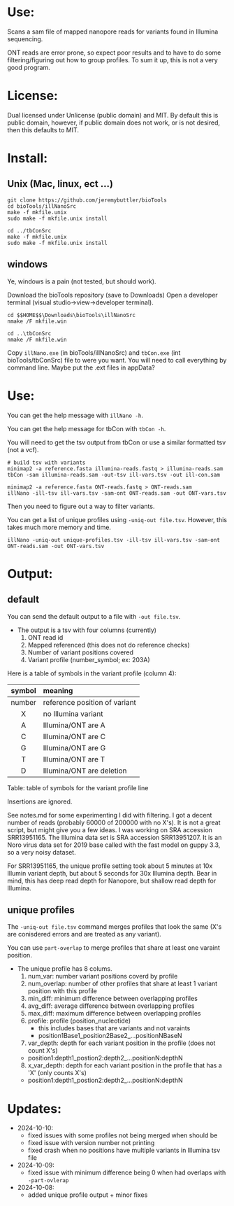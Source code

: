 # Use:

Scans a sam file of mapped nanopore reads for variants
  found in Illumina sequencing.

ONT reads are error prone, so expect poor results and to
  have to do some filtering/figuring out how to group
  profiles. To sum it up, this is not a very good program.

# License:

Dual licensed under Unlicense (public domain) and MIT. By
  default this is public domain, however, if public domain
  does not work, or is not desired, then this defaults to
  MIT.

# Install:

## Unix (Mac, linux, ect ...)

```
git clone https://github.com/jeremybuttler/bioTools
cd bioTools/illNanoSrc
make -f mkfile.unix
sudo make -f mkfile.unix install

cd ../tbConSrc
make -f mkfile.unix
sudo make -f mkfile.unix install
```

## windows

Ye, windows is a pain (not tested, but should work).

Download the bioTools repository (save to Downloads)
Open a developer terminal
  (visual studio->view->developer terminal).

```
cd $$HOME$$\Downloads\bioTools\illNanoSrc
nmake /F mkfile.win

cd ..\tbConSrc
nmake /F mkfile.win
```

Copy `illNano.exe` (in bioTools/illNanoSrc) and
  `tbCon.exe` (int bioTools/tbConSrc) file to were you
  want. You will need to call everything by command line.
  Maybe put the .ext files in appData?

# Use:

You can get the help message with `illNano -h`.

You can get the help message for tbCon with `tbCon -h`.

You will need to get the tsv output from tbCon or use a
  similar formatted tsv (not a vcf). 

```
# build tsv with variants
minimap2 -a reference.fasta illumina-reads.fastq > illumina-reads.sam
tbCon -sam illumina-reads.sam -out-tsv ill-vars.tsv -out ill-con.sam

minimap2 -a reference.fasta ONT-reads.fastq > ONT-reads.sam
illNano -ill-tsv ill-vars.tsv -sam-ont ONT-reads.sam -out ONT-vars.tsv
```

Then you need to figure out a way to filter variants.

You can get a list of unique profiles
  using `-uniq-out file.tsv`. However, this takes much
  more memory and time.

```
illNano -uniq-out unique-profiles.tsv -ill-tsv ill-vars.tsv -sam-ont ONT-reads.sam -out ONT-vars.tsv
```

# Output:

## default

You can send the default output to a file
  with `-out file.tsv`.

- The output is a tsv with four columns (currently)
  1. ONT read id
  2. Mapped referenced (this does not do reference checks)
  3. Number of variant positions covered
  4. Variant profile (number_symbol; ex: 203A)

Here is a table of symbols in the variant profile
  (column 4):

| symbol |       meaning                  |
|:------:|:-------------------------------|
| number |  reference position of variant |
|   X    |  no Illumina variant           |
|   A    |  Illumina/ONT are A            |
|   C    |  Illumina/ONT are C            |
|   G    |  Illumina/ONT are G            |
|   T    |  Illumina/ONT are T            |
|   D    |  Illumina/ONT are deletion     |

Table: table of symbols for the variant profile line

Insertions are ignored.

See notes.md for some experimenting I did with filtering.
  I got a decent number of reads (probably 60000 of
  200000 with no X's). It is not a great script, but might
  give you a few ideas. I was working on SRA accession
  SRR13951165. The Illumina data set is SRA accession
  SRR13951207. It is an Noro virus data set for 2019 base
  called with the fast model on guppy 3.3, so a very noisy
  dataset.

For SRR13951165, the unique profile setting took about 5
  minutes at 10x Illumin variant depth, but about 5
  seconds for 30x Illumina depth. Bear in mind, this has
  deep read depth for Nanopore, but shallow read depth
  for Illumina.

## unique profiles

The `-uniq-out file.tsv` command merges profiles that
  look the same (X's are conisdered errors and are treated
  as any variant).

You can use `part-overlap` to merge profiles that share
  at least one varaint position.

- The unique profile has 8 colums.
  1. num_var: number variant positions coverd by profile
  2. num_overlap: number of other profiles that share at
     least 1 variant position with this profile
  3. min_diff: minimum difference between overlapping
     profiles
  4. avg_diff: average difference between overlapping
     profiles
  5. max_diff: maximum difference between overlapping
     profiles
  6. profile: profile (position_nucleotide)
     - this includes bases that are variants and not
       varaints
     - position1Base1_position2Base2_...positionNBaseN
  7. var_depth: depth for each variant position in the
     profile (does not count X's)
    - position1:depth1_postion2:depth2_...positionN:depthN
  8. x_var_depth: depth for each variant position in the
     profile that has a 'X' (only counts X's)
    - position1:depth1_postion2:depth2_...positionN:depthN

# Updates:

- 2024-10-10:
  - fixed issues with some profiles not being merged when
    should be
  - fixed issue with version number not printing
  - fixed crash when no positions have multiple variants
    in Illumina tsv file
- 2024-10-09:
  - fixed issue with minimum difference being 0 when had
    overlaps with `-part-ovlerap`
- 2024-10-08:
  - added unique profile output + minor fixes
